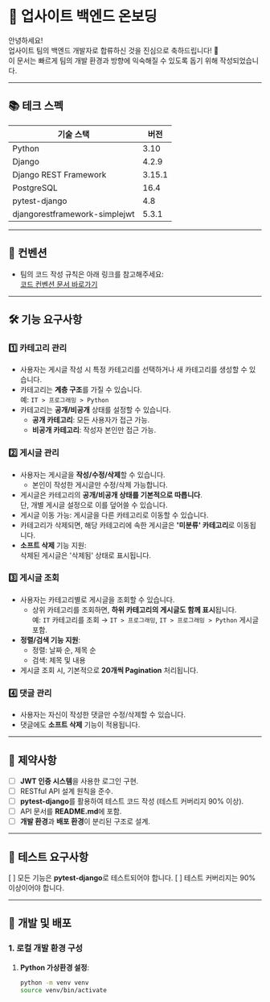 # 🏢 **업사이트 백엔드 온보딩**

안녕하세요!  
업사이트 팀의 백엔드 개발자로 합류하신 것을 진심으로 축하드립니다! 🎉  
이 문서는 빠르게 팀의 개발 환경과 방향에 익숙해질 수 있도록 돕기 위해 작성되었습니다.

---

## 📚 **테크 스펙**

| **기술 스택**         | **버전** |
|-----------------------|----------|
| Python               | 3.10     |
| Django               | 4.2.9    |
| Django REST Framework | 3.15.1   |
| PostgreSQL           | 16.4     |
| pytest-django        | 4.8      |
|djangorestframework-simplejwt|5.3.1 |
---

## 📏 **컨벤션**

- 팀의 코드 작성 규칙은 아래 링크를 참고해주세요:  
  [코드 컨벤션 문서 바로가기](https://www.notion.so/9dfc3389347c4e608f9622799a0197e3)

---

## 🛠 **기능 요구사항**

### 1️⃣ **카테고리 관리**
- 사용자는 게시글 작성 시 특정 카테고리를 선택하거나 새 카테고리를 생성할 수 있습니다.
- 카테고리는 **계층 구조**를 가질 수 있습니다.  
  예: `IT > 프로그래밍 > Python`
- 카테고리는 **공개/비공개** 상태를 설정할 수 있습니다.
  - **공개 카테고리**: 모든 사용자가 접근 가능.  
  - **비공개 카테고리**: 작성자 본인만 접근 가능.  

### 2️⃣ **게시글 관리**
- 사용자는 게시글을 **작성/수정/삭제**할 수 있습니다.
  - 본인이 작성한 게시글만 수정/삭제 가능합니다.
- 게시글은 카테고리의 **공개/비공개 상태를 기본적으로 따릅니다**.  
  단, 개별 게시글 설정으로 이를 덮어쓸 수 있습니다.
- 게시글 이동 가능: 게시글을 다른 카테고리로 이동할 수 있습니다.
- 카테고리가 삭제되면, 해당 카테고리에 속한 게시글은 **'미분류' 카테고리**로 이동됩니다.
- **소프트 삭제** 기능 지원:  
  삭제된 게시글은 '삭제됨' 상태로 표시됩니다.

### 3️⃣ **게시글 조회**
- 사용자는 카테고리별로 게시글을 조회할 수 있습니다.
  - 상위 카테고리를 조회하면, **하위 카테고리의 게시글도 함께 표시**됩니다.  
    예: `IT` 카테고리를 조회 → `IT > 프로그래밍`, `IT > 프로그래밍 > Python` 게시글 포함.
- **정렬/검색 기능 지원**:
  - 정렬: 날짜 순, 제목 순
  - 검색: 제목 및 내용
- 게시글 조회 시, 기본적으로 **20개씩 Pagination** 처리됩니다.

### 4️⃣ **댓글 관리**
- 사용자는 자신이 작성한 댓글만 수정/삭제할 수 있습니다.
- 댓글에도 **소프트 삭제** 기능이 적용됩니다.

---

## 📜 **제약사항**
- [ ] **JWT 인증 시스템**을 사용한 로그인 구현.
- [ ] RESTful API 설계 원칙을 준수.
- [ ] **pytest-django**를 활용하여 테스트 코드 작성 (테스트 커버리지 90% 이상).
- [ ] API 문서를 **README.md**에 포함.
- [ ] **개발 환경**과 **배포 환경**이 분리된 구조로 설계.

---

## 🧪 **테스트 요구사항**
[ ] 모든 기능은 **pytest-django**로 테스트되어야 합니다.
[ ] 테스트 커버리지는 90% 이상이어야 합니다.

---

## 🚀 **개발 및 배포**

### **1. 로컬 개발 환경 구성**
1. **Python 가상환경 설정**:
   ```bash
   python -m venv venv
   source venv/bin/activate
